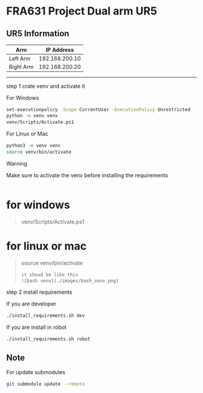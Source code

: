 # FRA631 Project Dual arm UR5
## UR5 Information

| Arm       | IP Address       |
|-----------|------------------|
| Left Arm  | 192.168.200.10   |
| Right Arm | 192.168.200.20   |


---

step 1 crate venv and activate it

For Windows
```bash
set-executionpolicy -Scope CurrentUser -ExecutionPolicy Unrestricted
python -m venv venv
venv/Scripts/Activate.ps1
```

For Linux or Mac

```bash
python3 -m venv venv
source venv/bin/activate
```


> [!WARNING]
> Make sure to activate the venv before installing the requirements
> ```bash
# for windows
> venv/Scripts/Activate.ps1
# for linux or mac
> source venv/bin/activate
> ```
> it shoud be like this
> ![bash venv](./images/bash_venv.png)

step 2 install requirements

If you are developer 
```bash
./install_requirements.sh dev
```

If you are install in robot
```bash
./install_requirements.sh robot
```


## Note
For update submodules

```bash
git submodule update --remote
```

